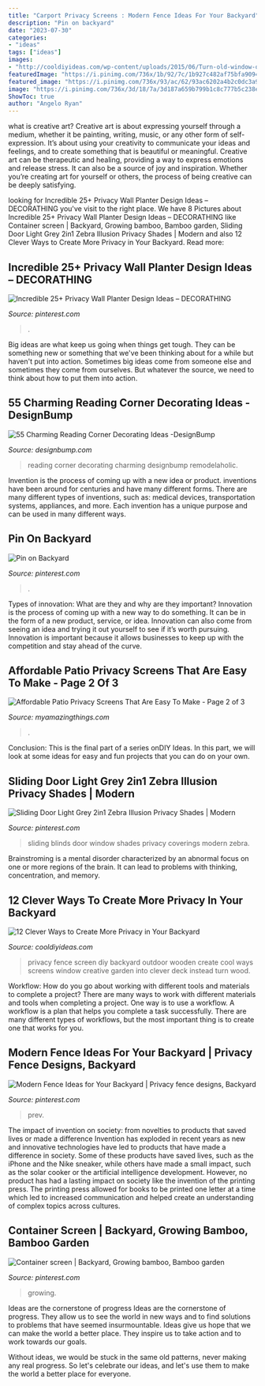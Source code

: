 ```yaml
---
title: "Carport Privacy Screens : Modern Fence Ideas For Your Backyard"
description: "Pin on backyard"
date: "2023-07-30"
categories:
- "ideas"
tags: ["ideas"]
images:
- "http://cooldiyideas.com/wp-content/uploads/2015/06/Turn-old-window-or-door-into-a-privacy-wall-instead.jpg"
featuredImage: "https://i.pinimg.com/736x/1b/92/7c/1b927c482af75bfa9094d8f9c8a6ef90--bamboo-plants-bamboo-garden.jpg"
featured_image: "https://i.pinimg.com/736x/93/ac/62/93ac6202a4b2c0dc3a9944951137d879.jpg"
image: "https://i.pinimg.com/736x/3d/18/7a/3d187a659b799b1c8c777b5c238ed396.jpg"
ShowToc: true
author: "Angelo Ryan"
---
```



what is creative art?
Creative art is about expressing yourself through a medium, whether it be painting, writing, music, or any other form of self-expression. It’s about using your creativity to communicate your ideas and feelings, and to create something that is beautiful or meaningful.
Creative art can be therapeutic and healing, providing a way to express emotions and release stress. It can also be a source of joy and inspiration. Whether you’re creating art for yourself or others, the process of being creative can be deeply satisfying.

	

		
looking for Incredible 25+ Privacy Wall Planter Design Ideas – DECORATHING you've visit to the right place. We have 8 Pictures about Incredible 25+ Privacy Wall Planter Design Ideas – DECORATHING like Container screen | Backyard, Growing bamboo, Bamboo garden, Sliding Door Light Grey 2in1 Zebra Illusion Privacy Shades | Modern and also 12 Clever Ways to Create More Privacy in Your Backyard. Read more:
		
    
## Incredible 25+ Privacy Wall Planter Design Ideas – DECORATHING

<img loading=lazy src="https://i.pinimg.com/736x/60/3c/2d/603c2d9e39db12f05e40479836811da8.jpg" onerror="this.onerror=null;this.src='https://tse1.mm.bing.net/th?id=OIP.jX3h8DEhk-A2wxRqmS0rjAHaMb&amp;pid=15.1';" alt="Incredible 25+ Privacy Wall Planter Design Ideas – DECORATHING">

_Source: pinterest.com_

>. 

	

Big ideas are what keep us going when things get tough. They can be something new or something that we've been thinking about for a while but haven't put into action. Sometimes big ideas come from someone else and sometimes they come from ourselves. But whatever the source, we need to think about how to put them into action.

    
## 55 Charming Reading Corner Decorating Ideas -DesignBump

<img loading=lazy src="https://cdn.designbump.com/wp-content/uploads/2015/11/reading-corner-nook35.jpg" onerror="this.onerror=null;this.src='https://tse3.mm.bing.net/th?id=OIP.9m0F6Oc0221vdR4wxrsUBQHaHc&amp;pid=15.1';" alt="55 Charming Reading Corner Decorating Ideas -DesignBump">

_Source: designbump.com_

>reading corner decorating charming designbump remodelaholic. 

	

Invention is the process of coming up with a new idea or product. inventions have been around for centuries and have many different forms. There are many different types of inventions, such as: medical devices, transportation systems, appliances, and more. Each invention has a unique purpose and can be used in many different ways.

    
## Pin On Backyard

<img loading=lazy src="https://i.pinimg.com/736x/3d/18/7a/3d187a659b799b1c8c777b5c238ed396.jpg" onerror="this.onerror=null;this.src='https://tse3.mm.bing.net/th?id=OIP.H7TAFAV7vZIL5694WOBh9AHaJ3&amp;pid=15.1';" alt="Pin on Backyard">

_Source: pinterest.com_

>. 

	

Types of innovation: What are they and why are they important?
Innovation is the process of coming up with a new way to do something. It can be in the form of a new product, service, or idea. Innovation can also come from seeing an idea and trying it out yourself to see if it’s worth pursuing. Innovation is important because it allows businesses to keep up with the competition and stay ahead of the curve.

    
## Affordable Patio Privacy Screens That Are Easy To Make - Page 2 Of 3

<img loading=lazy src="https://myamazingthings.com/wp-content/uploads/2017/04/mar06_msl_gutters_xl.jpg" onerror="this.onerror=null;this.src='https://tse4.mm.bing.net/th?id=OIP.fpV3v0yuyulH2H_n2Tg3vQHaJQ&amp;pid=15.1';" alt="Affordable Patio Privacy Screens That Are Easy To Make - Page 2 of 3">

_Source: myamazingthings.com_

>. 

	

Conclusion:
This is the final part of a series onDIY Ideas. In this part, we will look at some ideas for easy and fun projects that you can do on your own.

    
## Sliding Door Light Grey 2in1 Zebra Illusion Privacy Shades | Modern

<img loading=lazy src="https://i.pinimg.com/736x/93/ac/62/93ac6202a4b2c0dc3a9944951137d879.jpg" onerror="this.onerror=null;this.src='https://tse3.mm.bing.net/th?id=OIP._1ogXUvBQXwL1jgjontuzgHaJ3&amp;pid=15.1';" alt="Sliding Door Light Grey 2in1 Zebra Illusion Privacy Shades | Modern">

_Source: pinterest.com_

>sliding blinds door window shades privacy coverings modern zebra. 

	

Brainstroming is a mental disorder characterized by an abnormal focus on one or more regions of the brain. It can lead to problems with thinking, concentration, and memory.

    
## 12 Clever Ways To Create More Privacy In Your Backyard

<img loading=lazy src="http://cooldiyideas.com/wp-content/uploads/2015/06/Turn-old-window-or-door-into-a-privacy-wall-instead.jpg" onerror="this.onerror=null;this.src='https://tse3.mm.bing.net/th?id=OIP.VA52BhRSaa-872T9IwCf2QHaE8&amp;pid=15.1';" alt="12 Clever Ways to Create More Privacy in Your Backyard">

_Source: cooldiyideas.com_

>privacy fence screen diy backyard outdoor wooden create cool ways screens window creative garden into clever deck instead turn wood. 

	

Workflow: How do you go about working with different tools and materials to complete a project?
There are many ways to work with different materials and tools when completing a project. One way is to use a workflow. A workflow is a plan that helps you complete a task successfully. There are many different types of workflows, but the most important thing is to create one that works for you.

    
## Modern Fence Ideas For Your Backyard | Privacy Fence Designs, Backyard

<img loading=lazy src="https://i.pinimg.com/736x/6c/4f/af/6c4faf14d22ca194065d8fd74d35d193.jpg" onerror="this.onerror=null;this.src='https://tse4.mm.bing.net/th?id=OIP.fOni_qZxfN10QYPDks7uTAHaKx&amp;pid=15.1';" alt="Modern Fence Ideas for Your Backyard | Privacy fence designs, Backyard">

_Source: pinterest.com_

>prev. 

	

The impact of invention on society: from novelties to products that saved lives or made a difference
Invention has exploded in recent years as new and innovative technologies have led to products that have made a difference in society. Some of these products have saved lives, such as the iPhone and the Nike sneaker, while others have made a small impact, such as the solar cooker or the artificial intelligence development. However, no product has had a lasting impact on society like the invention of the printing press. The printing press allowed for books to be printed one letter at a time which led to increased communication and helped create an understanding of complex topics across cultures.

    
## Container Screen | Backyard, Growing Bamboo, Bamboo Garden

<img loading=lazy src="https://i.pinimg.com/736x/1b/92/7c/1b927c482af75bfa9094d8f9c8a6ef90--bamboo-plants-bamboo-garden.jpg" onerror="this.onerror=null;this.src='https://tse3.mm.bing.net/th?id=OIP.twXBZ64Ra8l2p9Ds_vZA0QHaJ4&amp;pid=15.1';" alt="Container screen | Backyard, Growing bamboo, Bamboo garden">

_Source: pinterest.com_

>growing. 

	

Ideas are the cornerstone of progress
Ideas are the cornerstone of progress. They allow us to see the world in new ways and to find solutions to problems that have seemed insurmountable.
Ideas give us hope that we can make the world a better place. They inspire us to take action and to work towards our goals.

Without ideas, we would be stuck in the same old patterns, never making any real progress. So let's celebrate our ideas, and let's use them to make the world a better place for everyone.


